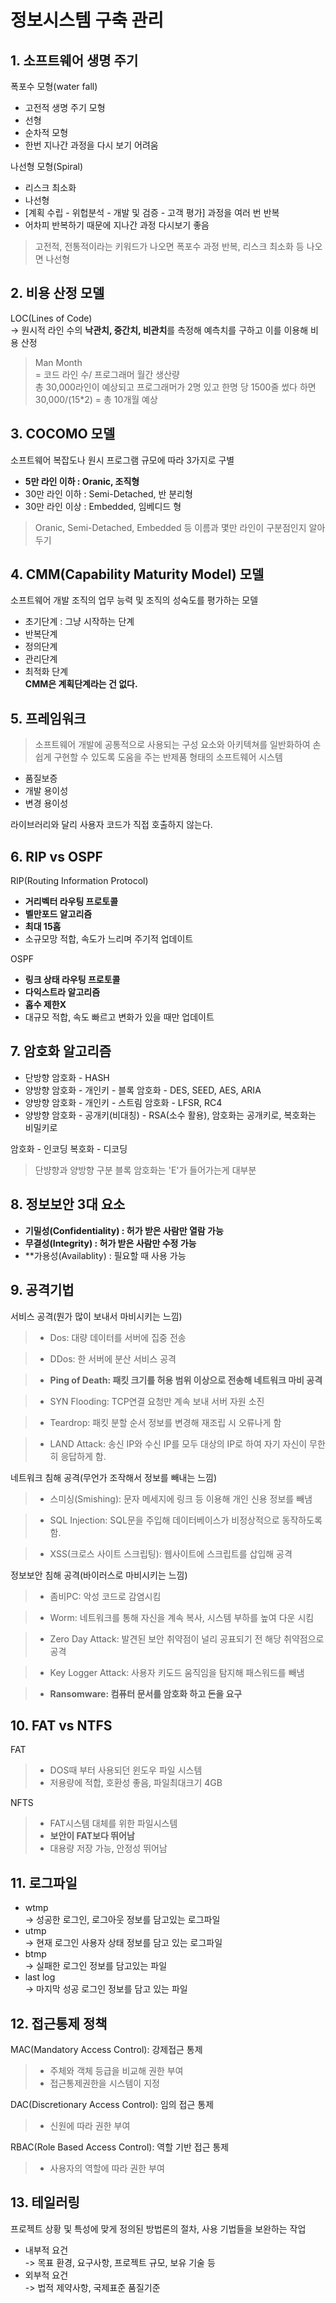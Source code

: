 # 정보시스템 구축 관리

## 1. 소프트웨어 생명 주기
폭포수 모형(water fall)
- 고전적 생명 주기 모형
- 선형
- 순차적 모형
- 한번 지나간 과정을 다시 보기 어려움

나선형 모형(Spiral)
- 리스크 최소화
- 나선형
- [계획 수립 - 위헙분석 - 개발 및 검증 - 고객 평가] 과정을 여러 번 반복
- 어차피 반복하기 때문에 지나간 과정 다시보기 좋음
>고전적, 전통적이라는 키워드가 나오면 폭포수
>과정 반복, 리스크 최소화 등 나오면 나선형

## 2. 비용 산정 모델
LOC(Lines of Code)  
-> 원시적 라인 수의 **낙관치, 중간치, 비관치**를 측정해 예측치를 구하고 이를 이용해 비용 산정
>Man Month  
= 코드 라인 수/ 프로그래머 월간 생산량  
총 30,000라인이 예상되고 프로그래머가 2명 있고 한명 당 1500줄 썼다 하면
30,000/(15*2) = 총 10개월 예상

## 3. COCOMO 모델
소프트웨어 복잡도나 원시 프로그램 규모에 따라 3가지로 구별  
- **5만 라인 이하 : Oranic, 조직형**  
- 30만 라인 이하 : Semi-Detached, 반 분리형
- 30만 라인 이상 : Embedded, 임베디드 형
> Oranic, Semi-Detached, Embedded 등 이름과 몇만 라인이 구분점인지 알아두기

## 4. CMM(Capability Maturity Model) 모델
소프트웨어 개발 조직의 업무 능력 및 조직의 성숙도를 평가하는 모델

- 초기단계 : 그냥 시작하는 단계
- 반복단계
- 정의단계
- 관리단계
- 최적화 단계  
**CMM은 계획단계라는 건 없다.**

## 5. 프레임워크
> 소프트웨어 개발에 공통적으로 사용되는 구성 요소와 아키텍쳐를 일반화하여 손쉽게 구현할 수 있도록 도움을 주는 반제품 형태의 소프트웨어 시스템

- 품질보증
- 개발 용이성
- 변경 용이성

라이브러리와 달리 사용자 코드가 직접 호출하지 않는다.

## 6. RIP vs OSPF
RIP(Routing Information Protocol)
- **거리벡터 라우팅 프로토콜**
- **벨만포드 알고리즘**
- **최대 15홉**
- 소규모망 적합, 속도가 느리며 주기적 업데이트

OSPF
- **링크 상태 라우팅 프로토콜**
- **다익스트라 알고리즘**
- **홉수 제한X**
- 대규모 적합, 속도 빠르고 변화가 있을 때만 업데이트

## 7. 암호화 알고리즘
- 단방향 암호화 - HASH  
- 양방향 암호화 - 개인키 - 블록 암호화 - DES, SEED, AES, ARIA  
- 양방향 암호화 - 개인키 - 스트림 암호화 - LFSR, RC4  
- 양방향 암호화 - 공개키(비대칭) - RSA(소수 활용), 암호화는 공개키로, 복호화는 비밀키로

암호화 - 인코딩
복호화 - 디코딩

> 단뱡향과 양방향 구분
> 블록 암호화는 'E'가 들어가는게 대부분

## 8. 정보보안 3대 요소
- **기밀성(Confidentiality) : 허가 받은 사람만 열람 가능**
- **무결성(Integrity) : 허가 받은 사람만 수정 가능**
- **가용성(Availablity) : 필요할 때 사용 가능

## 9. 공격기법
서비스 공격(뭔가 많이 보내서 마비시키는 느낌)
>- Dos: 대량 데이터를 서버에 집중 전송

>- DDos: 한 서버에 분산 서비스 공격

>- **Ping of Death: 패킷 크기를 허용 범위 이상으로 전송해 네트워크 마비 공격**

>- SYN Flooding: TCP연결 요청만 계속 보내 서버 자원 소진

>- Teardrop: 패킷 분할 순서 정보를 변경해 재조립 시 오류나게 함

>- LAND Attack: 송신 IP와 수신 IP를 모두 대상의 IP로 하여 자기 자신이 무한히 응답하게 함.

네트워크 침해 공격(무언가 조작해서 정보를 빼내는 느낌)
>- 스미싱(Smishing): 문자 메세지에 링크 등 이용해 개인 신용 정보를 빼냄

>- SQL Injection: SQL문을 주입해 데이터베이스가 비정상적으로 동작하도록 함.

>- XSS(크로스 사이트 스크립팅): 웹사이트에 스크립트를 삽입해 공격

정보보안 침해 공격(바이러스로 마비시키는 느낌)
>- 좀비PC: 악성 코드로 감염시킴

>- Worm: 네트워크를 통해 자신을 계속 복사, 시스템 부하를 높여 다운 시킴

>- Zero Day Attack: 발견된 보안 취약점이 널리 공표되기 전 해당 취약점으로 공격

>- Key Logger Attack: 사용자 키도드 움직임을 탐지해 패스워드를 빼냄

>- **Ransomware: 컴퓨터 문서를 암호화 하고 돈을 요구**

## 10. FAT vs NTFS
FAT
> - DOS때 부터 사용되던 윈도우 파일 시스템
> - 저용량에 적합, 호환성 좋음, 파일최대크기 4GB

NFTS
> - FAT시스템 대체를 위한 파일시스템
> - **보안이 FAT보다 뛰어남**
> - 대용량 저장 가능, 안정성 뛰어남

## 11. 로그파일
- wtmp  
-> 성공한 로그인, 로그아웃 정보를 담고있는 로그파일
- utmp  
-> 현재 로그인 사용자 상태 정보를 담고 있는 로그파일
- btmp  
-> 실패한 로그인 정보를 담고있는 파일
- last log  
-> 마지막 성공 로그인 정보를 담고 있는 파일

## 12. 접근통제 정책
MAC(Mandatory Access Control): 강제접근 통제
>- 주체와 객체 등급을 비교해 권한 부여
>- 접근통제권한을 시스템이 지정

DAC(Discretionary Access Control): 임의 접근 통제
>- 신원에 따라 권한 부여

RBAC(Role Based Access Control): 역할 기반 접근 통제
>- 사용자의 역할에 따라 권한 부여

## 13. 테일러링
프로젝트 상황 및 특성에 맞게 정의된 방법론의 절차, 사용 기법들을 보완하는 작업
- 내부적 요건  
-> 목표 환경, 요구사항, 프로젝트 규모, 보유 기술 등  
- 외부적 요건  
-> 법적 제약사항, 국제표준 품질기준  